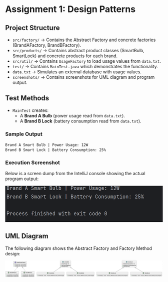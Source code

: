 # Assignment 1: Design Patterns

## Project Structure
- `src/factory/` → Contains the Abstract Factory and concrete factories (BrandAFactory, BrandBFactory).
- `src/products/` → Contains abstract product classes (SmartBulb, SmartLock) and concrete products for each brand.
- `src/util/` → Contains `UsageFactory` to load usage values from `data.txt`.
- `test/` → Contains `MainTest.java` which demonstrates the functionality.
- `data.txt` → Simulates an external database with usage values.
- `screenshots/` → Contains screenshots for UML diagram and program output.

## Test Methods
- `MainTest` creates:
  - A **Brand A Bulb** (power usage read from `data.txt`).
  - A **Brand B Lock** (battery consumption read from `data.txt`).

### Sample Output
```
Brand A Smart Bulb | Power Usage: 12W
Brand B Smart Lock | Battery Consumption: 25%
```

### Execution Screenshot
Below is a screen dump from the IntelliJ console showing the actual program output:

![Program Output](screenshots/program_output.png)

## UML Diagram
The following diagram shows the Abstract Factory and Factory Method design:

![UML Diagram](screenshots/UML.png)
